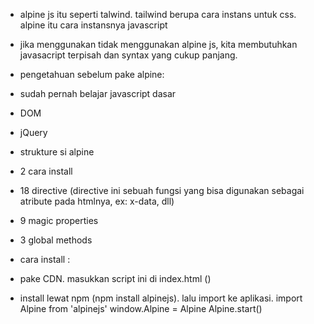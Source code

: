 - alpine js itu seperti talwind. tailwind berupa cara instans untuk css. alpine itu cara instansnya javascript

- jika menggunakan tidak menggunakan alpine js, kita membutuhkan javasacript terpisah dan syntax yang cukup panjang.

- pengetahuan sebelum pake alpine:
 - sudah pernah belajar javascript dasar
 - DOM
 - jQuery

- strukture si alpine
 - 2 cara install
 - 18 directive (directive ini sebuah fungsi yang bisa digunakan sebagai atribute pada htmlnya, ex: x-data, dll)
 - 9 magic properties
 - 3 global methods

- cara install :
 - pake CDN. masukkan script ini di index.html (<script src="//unpkg.com/alpinejs" defer></script>)
 - install lewat npm (npm install alpinejs). lalu import ke aplikasi. 
    import Alpine from 'alpinejs'
    window.Alpine = Alpine
    Alpine.start()
